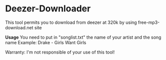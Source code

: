 # Deezer-Downloader
 This tool permits you to download from deezer at 320k by using free-mp3-download.net site

**Usage**
You need to put in "songlist.txt" the name of your artist and the song name 
Example: Drake - Girls Want Girls


Warranty: I'm not responsible of your use of this tool! 
